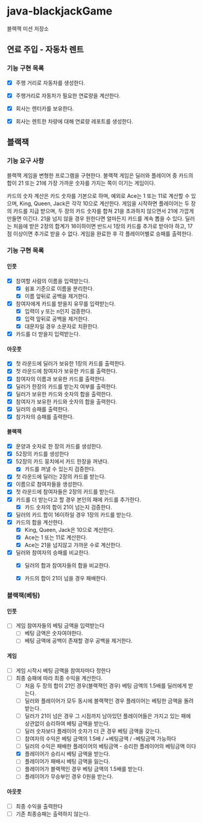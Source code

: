 # java-blackjackGame

블랙잭 미션 저장소

## 연료 주입 - 자동차 렌트

### 기능 구현 목록
- [x] 주행 거리로 자동차를 생성한다.
- [x] 주행거리로 자동차가 필요한 연료량을 계산한다.    
- [x] 회사는 렌터카를 보유한다.
- [x] 회사는 렌트한 차량에 대해 연료량 레포트를 생성한다.


## 블랙잭

### 기능 요구 사항
블랙잭 게임을 변형한 프로그램을 구현한다. 블랙잭 게임은 딜러와 플레이어 중 카드의 합이 21 또는 21에 가장 가까운 숫자를 가지는 쪽이 이기는 게임이다.

카드의 숫자 계산은 카드 숫자를 기본으로 하며, 예외로 Ace는 1 또는 11로 계산할 수 있으며, King, Queen, Jack은 각각 10으로 계산한다.
게임을 시작하면 플레이어는 두 장의 카드를 지급 받으며, 두 장의 카드 숫자를 합쳐 21을 초과하지 않으면서 21에 가깝게 만들면 이긴다. 21을 넘지 않을 경우 원한다면 얼마든지 카드를 계속 뽑을 수 있다.
딜러는 처음에 받은 2장의 합계가 16이하이면 반드시 1장의 카드를 추가로 받아야 하고, 17점 이상이면 추가로 받을 수 없다.
게임을 완료한 후 각 플레이어별로 승패를 출력한다.

### 기능 구현 목록
#### 인풋
- [x] 참여할 사람의 이름을 입력받는다.
  - [x] 쉼표 기준으로 이름을 분리한다.
  - [x] 이름 앞뒤로 공백을 제거한다.
- [x] 참여자에게 카드를 받을지 유무를 입력받는다.
  - [x] 입력이 y 또는 n인지 검증한다.
  - [x] 입력 앞뒤로 공백을 제거한다.
  - [x] 대문자일 경우 소문자로 치환한다.
- [x] 카드를 더 받을지 입력받는다.

#### 아웃풋
- [x] 첫 라운드에 딜러가 보유한 1장의 카드를 출력한다.
- [x] 첫 라운드에 참여자가 보유한 카드를 출력한다.
- [x] 참여자의 이름과 보유한 카드를 출력한다.
- [x] 딜러가 한장의 카드를 받는지 여부를 출력한다.
- [x] 딜러가 보유한 카드와 숫자의 합을 출력한다.
- [x] 참여자가 보유한 카드와 숫자의 합을 출력한다.
- [x] 딜러의 승패를 출력한다.
- [x] 참가자의 승패를 출력한다.

#### 블랙잭
- [x] 문양과 숫자로 한 장의 카드를 생성한다.
- [x] 52장의 카드를 생성한다
- [x] 52장의 카드 뭉치에서 카드 한장을 꺼낸다.
    - [x] 카드를 꺼낼 수 있는지 검증한다.
- [x] 첫 라운드에 딜러는 2장의 카드를 받는다.
- [x] 이름으로 참여자들을 생성한다.
- [x] 첫 라운드에 참여자들은 2장의 카드를 받는다.
- [x] 카드를 더 받는다고 할 경우 본인의 패에 카드를 추가한다.
    - [x] 카드 숫자의 합이 21이 넘는지 검증한다.
- [x] 딜러의 카드 합이 16이하일 경우 1장의 카드를 받는다.
- [x] 카드의 합을 계산한다.
    - [x] King, Queen, Jack은 10으로 계산한다.
    - [x] Ace는 1 또는 11로 계산한다.
    - [x] Ace는 21을 넘지않고 가까운 수로 계산한다.
- [x] 딜러와 참여자의 승패를 비교한다.
    - [x] 딜러의 합과 참여자들의 합을 비교한다.
    - [x] 카드의 합이 21이 넘을 경우 패배한다.


### 블랙잭(베팅)

#### 인풋
- [ ] 게임 참여자들의 베팅 금액을 입력받는다
  - [ ] 베팅 금액은 숫자여야한다.
  - [ ] 베팅 금액에 공백이 존재할 경우 공백을 제거한다.

#### 게임
- [ ] 게임 시작시 베팅 금액을 참여자마다 정한다
- [ ] 최종 승패에 따라 최종 수익을 계산한다.
  - [ ] 처음 두 장의 합이 21인 경우(블랙잭인 경우) 베팅 금액의 1.5배를 딜러에게 받는다.
  - [ ] 딜러와 플레이어가 모두 동시에 블랙잭인 경우 플레이어는 베팅한 금액을 돌려받는다.
  - [ ] 딜러가 21이 넘은 경우 그 시점까지 남아있던 플레이어들은 가지고 있는 패에 상관없이 승리하여 베팅 금액을 받는다.
  - [ ] 딜러 숫자보다 플레이어 숫자가 더 큰 경우 베팅 금액을 갖는다.
  - [ ] 참여자의 수익은 베팅 금액의 1.5배 / +베팅금액 / -베팅금액  가능하다
  - [ ] 딜러의 수익은 패배한 플레이어의 베팅금액 - 승리한 플레이어의 베팅금액 이다
  - [x] 플레이어가 승리시 베팅 금액을 받는다.
  - [ ] 플레이어가 패배시 베팅 금액을 잃는다.
  - [ ] 플레이어가 블랙잭인 경우 베팅 금액의 1.5배를 받는다.
  - [ ] 플레이어가 무승부인 경우 0원을 받는다.
  
#### 아웃풋
- [ ] 최종 수익을 출력한다
- [ ] 기존 최종승패는 출력하지 않는다.